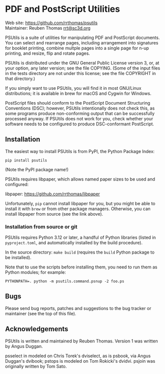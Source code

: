 # PDF and PostScript Utilities

Web site: https://github.com/rrthomas/psutils  
Maintainer: Reuben Thomas <rrt@sc3d.org>  

PSUtils is a suite of utilities for manipulating PDF and PostScript
documents. You can select and rearrange pages, including arrangement into
signatures for booklet printing, combine multple pages into a single page
for n-up printing, and resize, flip and rotate pages.

PSUtils is distributed under the GNU General Public License version 3, or,
at your option, any later version; see the file COPYING. (Some of the input
files in the tests directory are not under this license; see the file
COPYRIGHT in that directory.)

If you simply want to use PSUtils, you will find it in most GNU/Linux
distributions; it is available in brew for macOS and Cygwin for Windows.

PostScript files should conform to the PostScript Document Structuring
Conventions (DSC); however, PSUtils intentionally does not check this, as
some programs produce non-conforming output that can be successfully
processed anyway. If PSUtils does not work for you, check whether your
software needs to be configured to produce DSC-conformant PostScript.


## Installation

The easiest way to install PSUtils is from PyPI, the Python Package Index:

`pip install psutils`

(Note the PyPI package name!)

PSUtils requires libpaper, which allows named paper sizes to be used and
configured:

libpaper: https://github.com/rrthomas/libpaper

Unfortunately, `pip` cannot install libpaper for you, but you might be able to install it with `brew` or from other package managers. Otherwise, you can install libpaper from source (see the link above).

### Installation from source or git

PSUtils requires Python 3.12 or later, a handful of Python libraries (listed
in `pyproject.toml`, and automatically installed by the build procedure).

In the source directory: `make build` (requires the `build` Python package
to be installed).

Note that to use the scripts before installing them, you need to run them
as Python modules; for example:

```
PYTHONPATH=. python -m psutils.command.psnup -2 foo.ps
```


## Bugs

Please send bug reports, patches and suggestions to the bug tracker or
maintainer (see the top of this file).


## Acknowledgements

PSUtils is written and maintained by Reuben Thomas. Version 1 was written by
Angus Duggan.

psselect in modeled on Chris Torek's dviselect, as is psbook, via Angus
Duggan's dvibook; pstops is modeled on Tom Rokicki's dvidvi. psjoin was
originally written by Tom Sato.
